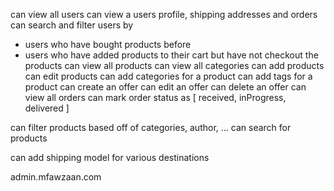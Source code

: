 can view all users
can view a users profile, shipping addresses and orders
can search and filter users by
  - users who have bought products before
  - users who have added products to their cart but have not checkout the products
can view all products
can view all categories
can add products
can edit products
can add categories for a product
can add tags for a product
can create an offer
can edit an offer
can delete an offer
can view all orders
can mark order status as [ received, inProgress, delivered ]

can filter products based off of categories, author, ...
can search for products

can add shipping model for various destinations

admin.mfawzaan.com